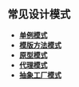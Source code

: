 ## 常见设计模式

+ <a href="https://github.com/HurricanGod/Home/blob/master/javase/singleton.md">**单例模式**</a>
+ <a href="https://github.com/HurricanGod/Home/blob/master/%E8%AE%BE%E8%AE%A1%E6%A8%A1%E5%BC%8F/%E6%A8%A1%E7%89%88%E6%96%B9%E6%B3%95%E6%A8%A1%E5%BC%8F.md">**模版方法模式**</a>
+ <a href="#">**原型模式**</a>
+ <a href="#">**代理模式**</a>
+ <a href="#">**抽象工厂模式**</a>

